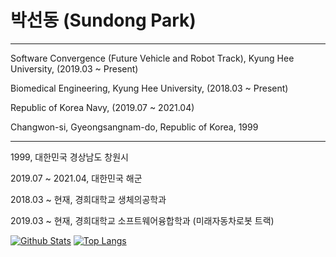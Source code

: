 # 박선동 (Sundong Park)
---
Software Convergence (Future Vehicle and Robot Track), Kyung Hee University, (2019.03 ~ Present)

Biomedical Engineering, Kyung Hee University, (2018.03 ~ Present)

Republic of Korea Navy, (2019.07 ~ 2021.04)

Changwon-si, Gyeongsangnam-do, Republic of Korea, 1999

---
1999, 대한민국 경상남도 창원시

2019.07 ~ 2021.04, 대한민국 해군

2018.03 ~ 현재, 경희대학교 생체의공학과

2019.03 ~ 현재, 경희대학교 소프트웨어융합학과 (미래자동차로봇 트랙)

[![Github Stats](https://github-readme-stats.vercel.app/api?username=sundongpark&show_icons=true)](https://github.com/sundongpark/sundongpark)
[![Top Langs](https://github-readme-stats.vercel.app/api/top-langs/?username=sundongpark&langs_count=3&layout=compact&theme=default&exclude_repo=sundongpark.github.io)](https://github.com/sundongpark/sundongpark)


<!--
**sundongpark/sundongpark** is a ✨ _special_ ✨ repository because its `README.md` (this file) appears on your GitHub profile.

Here are some ideas to get you started:

- 🔭 I’m currently working on ...
- 🌱 I’m currently learning ...
- 👯 I’m looking to collaborate on ...
- 🤔 I’m looking for help with ...
- 💬 Ask me about ...
- 📫 How to reach me: ...
- 😄 Pronouns: ...
- ⚡ Fun fact: ...
-->
